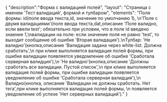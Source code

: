 {
"description":"Форма с валидацией полей",
"layout": "Страница с именем 'Тест валидаций', формой и тулбаром",
"elements": "Поля формы: id(поле ввода текста,id, значение по умолчанию 1), \n'Поле с двумя валидациями'(поле ввода текста,dat,описание 'Поле валидно, если ввели test'; обязательно при условии, что в поле id введено знаение 1,\nвалидации на поле: если значение поля не равно 'test', то выходит сообщение об ошибке 'Вторая валидация').\nТулбар: 'Не валидно'(кнопка,описание 'Валидация задана через white-list. Должна сработать',\n при клике выполняется валидация полей формы, при ошибке валидации появляется уведомление об ошибке 'Сработала серверная валидция'),\n 'Не валидно'(кнопка,описание 'Должны сработать все валидации. Пустой список',\n при клике выполняется валидация полей формы, при ошибке валидации появляется уведомление об ошибке 'Сработала серверная валидция'),\n Валидно(кнопка, описание 'Валидации не должны сработать. Нет тега',при клике выполняется валидация полей формы, \n появляется уведомление об успехе 'Нет серверных валидаций')."
}